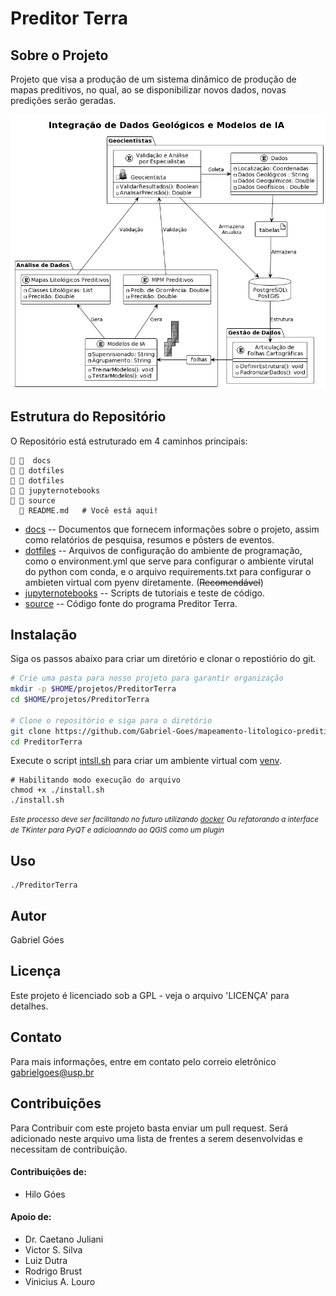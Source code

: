# Preditor Terra

## Sobre o Projeto

Projeto que visa a produção de um sistema dinâmico de produção de mapas
preditivos, no qual, ao se disponibilizar novos dados, novas predições serão
geradas.

![image](./docs/uml/uml_projeto.png)

## Estrutura do Repositório
O Repositório está estruturado em 4 caminhos principais:

```
   docs
  dotfiles
  dotfiles
  jupyternotebooks
  source
   README.md   # Você está aqui!
```
- [docs](https://github.com/Gabriel-Goes/mapeamento_litologico_preditivo/tree/main/docs) -- Documentos que fornecem informações sobre o projeto, assim
como relatórios de pesquisa, resumos e pôsters de eventos.
- [dotfiles](https://github.com/Gabriel-Goes/mapeamento_litologico_preditivo/tree/main/dotfiles) --  Arquivos de configuração do ambiente de programação, como
o environment.yml que serve para configurar o ambiente virutal do python com
conda, e o arquivo requirements.txt para configurar o ambieten virtual com
pyenv diretamente. (~~Recomendável~~)
- [jupyternotebooks](https://github.com/Gabriel-Goes/mapeamento_litologico_preditivo/tree/main/jupyternotebooks) -- Scripts de tutoriais e teste de código.
- [source](https://github.com/Gabriel-Goes/mapeamento_litologico_preditivo/tree/main/source) -- Código fonte do programa Preditor Terra.

## Instalação
Siga os passos abaixo para criar um diretório e clonar o repostiório do git.
```bash
# Crie uma pasta para nosso projeto para garantir organização
mkdir -p $HOME/projetos/PreditorTerra
cd $HOME/projetos/PreditorTerra

# Clone o repositório e siga para o diretório
git clone https://github.com/Gabriel-Goes/mapeamento-litologico-preditivo.git PreditorTerra
cd PreditorTerra
```
Execute o script [intsll.sh](https://github.com/Gabriel-Goes/mapeamento-litologico-preditivo/tree/main/install.sh)
para criar um ambiente virtual com [venv](https://docs.python.org/3/library/venv.html).  
```
# Habilitando modo execução do arquivo
chmod +x ./install.sh
./install.sh
```
<span style="font-size:smaller;">_Este processo deve ser facilitando no futuro utilizando [docker]()_</span>
<span style="font-size:smaller;">_Ou refatorando a interface de TKinter para PyQT e adicioanndo ao QGIS como um plugin_</span>


## Uso
```
./PreditorTerra
```

## Autor
Gabriel Góes

## Licença
Este projeto é licenciado sob a GPL - veja o arquivo 'LICENÇA' para detalhes.

## Contato
Para mais informações, entre em contato pelo correio eletrônico gabrielgoes@usp.br

## Contribuições

Para Contribuir com este projeto basta enviar um pull request.
Será adicionado neste arquivo uma lista de frentes a serem desenvolvidas e necessitam de contribuição.

#### Contribuições de:

 - Hilo Góes

#### Apoio de:
 - Dr. Caetano Juliani
 - Victor S. Silva
 - Luiz Dutra
 - Rodrigo Brust
 - Vinicius A. Louro
